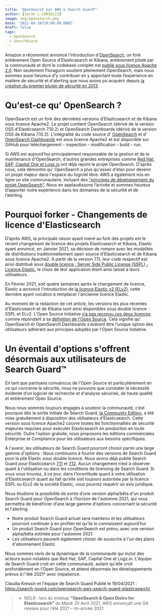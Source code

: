 ```yaml
---
title: 'OpenSearch par AWS & Search Guard™'
author: [Sarah L.CORSELIS]
image: img/opensearch.png
date: '2021-04-26T10:00:00.000Z'
draft: false
tags:
  - OpenSearch
  - SearchGuard
---
```


Amazon a récemment annoncé l'introduction d'[OpenSearch](https://aws.amazon.com/fr/blogs/opensource/introducing-opensearch/), un fork entièrement Open Source d'Elasticsearch et Kibana, entièrement piloté par la communauté et dont le codebase complet est [publié sous licence Apache 2.0](https://aws.amazon.com/fr/blogs/opensource/stepping-up-for-a-truly-open-source-elasticsearch/). Non seulement Floragunn soutient pleinement OpenSearch, mais nous sommes aussi heureux d'y contribuer en y apportant toute l’expérience en matière de sécurité et d'alerting que nous avons pu acquérir depuis [la création du premier plugin de sécurité en 2013](https://github.com/salyh/elasticsearch-security-plugin/commit/1d52068b0163f4994120a886c95f7de2e04cb5d8).

# Qu'est-ce qu' OpenSearch ?

OpenSearch est un fork des dernières versions d'Elasticsearch et de Kibana sous licence Apache2. Le projet contient OpenSearch (dérivé de la version OSS d'Elasticsearch 7.10.2) et OpenSearch Dashboards (dérivé de la version OSS de Kibana 7.10.2). L'intégralité du code source d' [OpenSearch](https://github.com/opensearch-project/OpenSearch) et d' [OpenSearch Dashboards](https://github.com/opensearch-project/OpenSearch-Dashboards) est sous licence Apache2 et est disponible sur GitHub pour téléchargement - inspection - modification - build - run.

Si AWS est aujourd'hui principalement responsable de la gestion et de la maintenance d'OpenSearch, d'autres grandes entreprises comme [Red Hat, SAP, Capital One et Logz.io](https://aws.amazon.com/fr/blogs/opensource/introducing-opensearch/) ont déjà rejoint le projet OpenSearch. D'après nous, cela démontre qu' OpenSearch a plus qu'assez d'élan pour devenir un projet majeur dans l'espace du logiciel libre. AWS a également mis en ligne un site communautaire, incluant des ["principes de développement du projet OpenSearch"](https://opensearch.org/).
Nous en applaudissons l’arrivée et sommes heureux d’apporter notre expérience dans les domaines de la sécurité et de l’alerting.
 

# Pourquoi forker  - Changements de licence d'Elasticsearch

D’après AWS, la principale raison ayant mené au fork des projets est le récent changement de licence des projets Elasticsearch et Kibana, Elastic ayant annoncé, en Janvier 2021, sa décision de rompre avec les modalités de distributions traditionnellement open source d'Elasticsearch et de Kibana sous licence Apache2. A partir de la version 7.11, leur code respectif est ainsi distribué sous [double licence : Server Side Public License (SSPL)  - Licence Elastic](https://www.elastic.co/blog/licensing-change), le choix de leur application étant ainsi laissé à leurs utilisateurs.

En Février 2021, soit quatre semaines après le changement de licence, Elastic a annoncé l'introduction de [la licence Elastic v2 (ELv2)](https://www.elastic.co/blog/elastic-license-v2), cette dernière ayant vocation à remplacer l'ancienne licence Elastic.

Au moment de la rédaction de cet article, les versions les plus récentes d'Elasticsearch et de Kibana sont ainsi disponibles sous double licence : SSPL et ELv2. L'Open Source Initiative [n’a pas reconnu ces deux licences](https://opensource.org/node/1099) comme répondant à sa [définition de l'Open Source](https://opensource.org/osd). Cela signifie qu' OpenSearch et OpenSearch Dashboards s’avèrent être l’unique option des utilisateurs adhérant aux principes adoptés par l'Open Source Initiative.
 
# Un éventail d'options s'offrent désormais aux utilisateurs de Search Guard™

En tant que partisans convaincus de l'Open Source et particulièrement en ce qui concerne la sécurité, nous ne pouvons que constater la nécessité évidente d’un logiciel de recherche et d'analyse sécurisé, de haute qualité et entièrement Open Source.

Nous nous sommes toujours engagés à soutenir la communauté, c’est pourquoi dès la sortie initiale de Search Guard, [la Community Edition](https://search-guard.com/elasticsearch-security-free-search-guard/), a été mise gratuitement à disposition des utilisateurs d’Elasticsearch. Cette version sous licence Apache2 couvre toutes les fonctionnalités de sécurité majeures requises pour exécuter Elasticsearch en production en toute sécurité. Outre l'option gratuite, nous proposons les éditions commerciales Enterprise et Compliance pour les utilisateurs aux besoins spécifiques.

À l'avenir, les utilisateurs de Search Guard pourront choisir parmi une large gamme d'options :
Nous continuons à fournir des versions de Search Guard pour la pile Elastic sous double licence. Nous avons déjà publié Search Guard pour Elasticsearch [7.11](https://forum.search-guard.com/t/new-release-search-guard-50-for-elasticsearch-7-11-1-and-7-11-2/2136) et [7.12](https://forum.search-guard.com/t/search-guard-for-elasticsearch-7-12-0/2154). Aucun changement n’est à observer quant à l'utilisation ou dans les conditions de licensing de Search Guard.
Si vous vous trouvez, à ce jour, dans l’incertitude quant à votre utilisation d'Elasticsearch quant au fait qu’elle soit toujours autorisée par la licence SSPL ou ELv2 de la société Elastic, vous pourrez requérir un avis juridique.

Nous étudions la possibilité de sortie d’une version alpha/bêta d'un produit Search Guard pour OpenSearch à l’horizon de l'automne 2021, qui vous permettra de bénéficier d’une large gamme d'options concernant la sécurité et l'alerting.

- Notre produit Search Guard actuel sera maintenu et les utilisateurs pourront continuer à en profiter tel qu’ils le connaissent aujourd’hui 
- Un produit Search Guard pour OpenSearch est prévu, avec une version alpha/bêta estimée pour l'automne 2021.
- Les utilisateurs peuvent également choisir de souscrire à l'un des plans d'abonnement Elastic.

Nous sommes ravis de la dynamique de la communauté qui inclut des acteurs aussi notables que Red Hat, SAP, Capital One et Logz.io.
L'équipe de Search Guard croit en cette communauté, autant qu'elle croit profondément en l'Open Source, et attend désormais les développements prévus à l'’été 2021* avec impatience.

Claudia Kressin et l'équipe de Search Guard
Publié le 19/04/2021 : https://search-guard.com/opensearch-aws-search-guard-elasticsearch/ 

> * NDLR : lors du meetup **"OpenSearch & Open Distro for Elasticsearch"** du Mardi 20 Avril 2021, AWS annonçait une GA release pour l’été 2021 – mi-année 2021